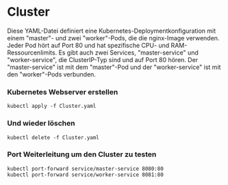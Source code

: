 # Cluster
Diese YAML-Datei definiert eine Kubernetes-Deploymentkonfiguration mit einem "master"- und zwei "worker"-Pods, die die nginx-Image verwenden. Jeder Pod hört auf Port 80 und hat spezifische CPU- und RAM-Ressourcenlimits. Es gibt auch zwei Services, "master-service" und "worker-service", die ClusterIP-Typ sind und auf Port 80 hören. Der "master-service" ist mit dem "master"-Pod und der "worker-service" ist mit den "worker"-Pods verbunden.

### **Kubernetes Webserver erstellen**
```
kubectl apply -f Cluster.yaml
```
### **Und wieder löschen**
```
kubectl delete -f Cluster.yaml
```

### **Port Weiterleitung um den Cluster zu testen**
```
kubectl port-forward service/master-service 8080:80  
kubectl port-forward service/worker-service 8081:80   
```
